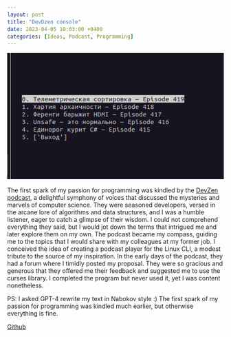 ```yaml
---
layout: post
title: "DevDzen console"
date: 2023-04-05 10:03:00 +0400
categories: [Ideas, Podcast, Programming]
---
```


<!-- ![DevZen console](/static/images/dev_dzen.png) -->
<center>
<picture>
  <source media="(max-width: 375px)" srcset="/static/images/dev_dzen-375w.png">
  <source media="(max-width: 640px)" srcset="/static/images/dev_dzen.png">
  <img src="/static/images/dev_dzen.png" alt="Screenshot">
</picture>
</center>

The first spark of my passion for programming was kindled by the [DevZen podcast](https://devzen.ru/), a delightful symphony of voices that discussed the mysteries and marvels of computer science. They were seasoned developers, versed in the arcane lore of algorithms and data structures, and I was a humble listener, eager to catch a glimpse of their wisdom. I could not comprehend everything they said, but I would jot down the terms that intrigued me and later explore them on my own. The podcast became my compass, guiding me to the topics that I would share with my colleagues at my former job. I conceived the idea of creating a podcast player for the Linux CLI, a modest tribute to the source of my inspiration. In the early days of the podcast, they had a forum where I timidly posted my proposal. They were so gracious and generous that they offered me their feedback and suggested me to use the curses library. I completed the program but never used it, yet I was content nonetheless.

PS: I  asked GPT-4 rewrite my text in Nabokov style :) The first spark of my passion for programming was kindled much earlier, but otherwise everything is fine.

[Github](https://github.com/ta0ma0/devzen_console_menu)
